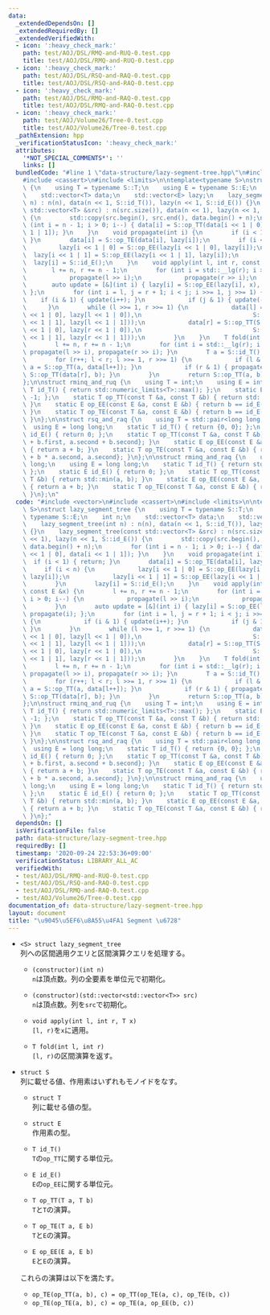 ```yaml
---
data:
  _extendedDependsOn: []
  _extendedRequiredBy: []
  _extendedVerifiedWith:
  - icon: ':heavy_check_mark:'
    path: test/AOJ/DSL/RMQ-and-RUQ-0.test.cpp
    title: test/AOJ/DSL/RMQ-and-RUQ-0.test.cpp
  - icon: ':heavy_check_mark:'
    path: test/AOJ/DSL/RSQ-and-RAQ-0.test.cpp
    title: test/AOJ/DSL/RSQ-and-RAQ-0.test.cpp
  - icon: ':heavy_check_mark:'
    path: test/AOJ/DSL/RMQ-and-RAQ-0.test.cpp
    title: test/AOJ/DSL/RMQ-and-RAQ-0.test.cpp
  - icon: ':heavy_check_mark:'
    path: test/AOJ/Volume26/Tree-0.test.cpp
    title: test/AOJ/Volume26/Tree-0.test.cpp
  _pathExtension: hpp
  _verificationStatusIcon: ':heavy_check_mark:'
  attributes:
    '*NOT_SPECIAL_COMMENTS*': ''
    links: []
  bundledCode: "#line 1 \"data-structure/lazy-segment-tree.hpp\"\n#include <vector>\n\
    #include <cassert>\n#include <limits>\n\ntemplate<typename S>\nstruct lazy_segment_tree\
    \ {\n    using T = typename S::T;\n    using E = typename S::E;\n    int n;\n\
    \    std::vector<T> data;\n    std::vector<E> lazy;\n    lazy_segment_tree(int\
    \ n) : n(n), data(n << 1, S::id_T()), lazy(n << 1, S::id_E()) {}\n    lazy_segment_tree(const\
    \ std::vector<T> &src) : n(src.size()), data(n << 1), lazy(n << 1, S::id_E())\
    \ {\n        std::copy(src.begin(), src.end(), data.begin() + n);\n        for\
    \ (int i = n - 1; i > 0; i--) { data[i] = S::op_TT(data[i << 1 | 0], data[i <<\
    \ 1 | 1]); }\n    }\n    void propagate(int i) {\n        if (i < 1) { return;\
    \ }\n        data[i] = S::op_TE(data[i], lazy[i]);\n        if (i < n) {\n   \
    \         lazy[i << 1 | 0] = S::op_EE(lazy[i << 1 | 0], lazy[i]);\n          \
    \  lazy[i << 1 | 1] = S::op_EE(lazy[i << 1 | 1], lazy[i]);\n        }\n      \
    \  lazy[i] = S::id_E();\n    }\n    void apply(int l, int r, const E &x) {\n \
    \       l += n, r += n - 1;\n        for (int i = std::__lg(r); i > 0; i--) {\n\
    \            propagate(l >> i);\n            propagate(r >> i);\n        }\n \
    \       auto update = [&](int i) { lazy[i] = S::op_EE(lazy[i], x), propagate(i);\
    \ };\n        for (int i = l, j = r + 1; i < j; i >>= 1, j >>= 1) {\n        \
    \    if (i & 1) { update(i++); }\n            if (j & 1) { update(--j); }\n  \
    \      }\n        while (l >>= 1, r >>= 1) {\n            data[l] = S::op_TT(S::op_TE(data[l\
    \ << 1 | 0], lazy[l << 1 | 0]),\n                               S::op_TE(data[l\
    \ << 1 | 1], lazy[l << 1 | 1]));\n            data[r] = S::op_TT(S::op_TE(data[r\
    \ << 1 | 0], lazy[r << 1 | 0]),\n                               S::op_TE(data[r\
    \ << 1 | 1], lazy[r << 1 | 1]));\n        }\n    }\n    T fold(int l, int r) {\n\
    \        l += n, r += n - 1;\n        for (int i = std::__lg(r); i > 0; i--) {\
    \ propagate(l >> i), propagate(r >> i); }\n        T a = S::id_T(), b = S::id_T();\n\
    \        for (r++; l < r; l >>= 1, r >>= 1) {\n            if (l & 1) { propagate(l),\
    \ a = S::op_TT(a, data[l++]); }\n            if (r & 1) { propagate(--r), b =\
    \ S::op_TT(data[r], b); }\n        }\n        return S::op_TT(a, b);\n    }\n\
    };\n\nstruct rminq_and_ruq {\n    using T = int;\n    using E = int;\n    static\
    \ T id_T() { return std::numeric_limits<T>::max(); };\n    static E id_E() { return\
    \ -1; };\n    static T op_TT(const T &a, const T &b) { return std::min(a, b);\
    \ }\n    static E op_EE(const E &a, const E &b) { return b == id_E() ? a : b;\
    \ }\n    static T op_TE(const T &a, const E &b) { return b == id_E() ? a : b;\
    \ }\n};\n\nstruct rsq_and_raq {\n    using T = std::pair<long long, int>;\n  \
    \  using E = long long;\n    static T id_T() { return {0, 0}; };\n    static E\
    \ id_E() { return 0; };\n    static T op_TT(const T &a, const T &b) { return {a.first\
    \ + b.first, a.second + b.second}; }\n    static E op_EE(const E &a, const E &b)\
    \ { return a + b; }\n    static T op_TE(const T &a, const E &b) { return {a.first\
    \ + b * a.second, a.second}; }\n};\n\nstruct rminq_and_raq {\n    using T = long\
    \ long;\n    using E = long long;\n    static T id_T() { return std::numeric_limits<T>::max();\
    \ };\n    static E id_E() { return 0; };\n    static T op_TT(const T &a, const\
    \ T &b) { return std::min(a, b); }\n    static E op_EE(const E &a, const E &b)\
    \ { return a + b; }\n    static T op_TE(const T &a, const E &b) { return a + b;\
    \ }\n};\n"
  code: "#include <vector>\n#include <cassert>\n#include <limits>\n\ntemplate<typename\
    \ S>\nstruct lazy_segment_tree {\n    using T = typename S::T;\n    using E =\
    \ typename S::E;\n    int n;\n    std::vector<T> data;\n    std::vector<E> lazy;\n\
    \    lazy_segment_tree(int n) : n(n), data(n << 1, S::id_T()), lazy(n << 1, S::id_E())\
    \ {}\n    lazy_segment_tree(const std::vector<T> &src) : n(src.size()), data(n\
    \ << 1), lazy(n << 1, S::id_E()) {\n        std::copy(src.begin(), src.end(),\
    \ data.begin() + n);\n        for (int i = n - 1; i > 0; i--) { data[i] = S::op_TT(data[i\
    \ << 1 | 0], data[i << 1 | 1]); }\n    }\n    void propagate(int i) {\n      \
    \  if (i < 1) { return; }\n        data[i] = S::op_TE(data[i], lazy[i]);\n   \
    \     if (i < n) {\n            lazy[i << 1 | 0] = S::op_EE(lazy[i << 1 | 0],\
    \ lazy[i]);\n            lazy[i << 1 | 1] = S::op_EE(lazy[i << 1 | 1], lazy[i]);\n\
    \        }\n        lazy[i] = S::id_E();\n    }\n    void apply(int l, int r,\
    \ const E &x) {\n        l += n, r += n - 1;\n        for (int i = std::__lg(r);\
    \ i > 0; i--) {\n            propagate(l >> i);\n            propagate(r >> i);\n\
    \        }\n        auto update = [&](int i) { lazy[i] = S::op_EE(lazy[i], x),\
    \ propagate(i); };\n        for (int i = l, j = r + 1; i < j; i >>= 1, j >>= 1)\
    \ {\n            if (i & 1) { update(i++); }\n            if (j & 1) { update(--j);\
    \ }\n        }\n        while (l >>= 1, r >>= 1) {\n            data[l] = S::op_TT(S::op_TE(data[l\
    \ << 1 | 0], lazy[l << 1 | 0]),\n                               S::op_TE(data[l\
    \ << 1 | 1], lazy[l << 1 | 1]));\n            data[r] = S::op_TT(S::op_TE(data[r\
    \ << 1 | 0], lazy[r << 1 | 0]),\n                               S::op_TE(data[r\
    \ << 1 | 1], lazy[r << 1 | 1]));\n        }\n    }\n    T fold(int l, int r) {\n\
    \        l += n, r += n - 1;\n        for (int i = std::__lg(r); i > 0; i--) {\
    \ propagate(l >> i), propagate(r >> i); }\n        T a = S::id_T(), b = S::id_T();\n\
    \        for (r++; l < r; l >>= 1, r >>= 1) {\n            if (l & 1) { propagate(l),\
    \ a = S::op_TT(a, data[l++]); }\n            if (r & 1) { propagate(--r), b =\
    \ S::op_TT(data[r], b); }\n        }\n        return S::op_TT(a, b);\n    }\n\
    };\n\nstruct rminq_and_ruq {\n    using T = int;\n    using E = int;\n    static\
    \ T id_T() { return std::numeric_limits<T>::max(); };\n    static E id_E() { return\
    \ -1; };\n    static T op_TT(const T &a, const T &b) { return std::min(a, b);\
    \ }\n    static E op_EE(const E &a, const E &b) { return b == id_E() ? a : b;\
    \ }\n    static T op_TE(const T &a, const E &b) { return b == id_E() ? a : b;\
    \ }\n};\n\nstruct rsq_and_raq {\n    using T = std::pair<long long, int>;\n  \
    \  using E = long long;\n    static T id_T() { return {0, 0}; };\n    static E\
    \ id_E() { return 0; };\n    static T op_TT(const T &a, const T &b) { return {a.first\
    \ + b.first, a.second + b.second}; }\n    static E op_EE(const E &a, const E &b)\
    \ { return a + b; }\n    static T op_TE(const T &a, const E &b) { return {a.first\
    \ + b * a.second, a.second}; }\n};\n\nstruct rminq_and_raq {\n    using T = long\
    \ long;\n    using E = long long;\n    static T id_T() { return std::numeric_limits<T>::max();\
    \ };\n    static E id_E() { return 0; };\n    static T op_TT(const T &a, const\
    \ T &b) { return std::min(a, b); }\n    static E op_EE(const E &a, const E &b)\
    \ { return a + b; }\n    static T op_TE(const T &a, const E &b) { return a + b;\
    \ }\n};"
  dependsOn: []
  isVerificationFile: false
  path: data-structure/lazy-segment-tree.hpp
  requiredBy: []
  timestamp: '2020-09-24 22:53:36+09:00'
  verificationStatus: LIBRARY_ALL_AC
  verifiedWith:
  - test/AOJ/DSL/RMQ-and-RUQ-0.test.cpp
  - test/AOJ/DSL/RSQ-and-RAQ-0.test.cpp
  - test/AOJ/DSL/RMQ-and-RAQ-0.test.cpp
  - test/AOJ/Volume26/Tree-0.test.cpp
documentation_of: data-structure/lazy-segment-tree.hpp
layout: document
title: "\u9045\u5EF6\u8A55\u4FA1 Segment \u6728"
---
```


- `<S> struct lazy_segment_tree`  
  列への区間適用クエリと区間演算クエリを処理する。

  - `(constructor)(int n)`  
    `n`は頂点数。列の全要素を単位元で初期化。

  - `(constructor)(std::vector<std::vector<T>> src)`  
    `n`は頂点数。列を`src`で初期化。

  - `void apply(int l, int r, T x)`  
    `[l, r)`を`x`に適用。

  - `T fold(int l, int r)`  
    `[l, r)`の区間演算を返す。

- `struct S`  
  列に載せる値、作用素はいずれもモノイドをなす。  

  - `struct T`  
    列に載せる値の型。

  - `struct E`  
    作用素の型。

  - `T id_T()`  
    `T`の`op_TT`に関する単位元。

  - `E id_E()`  
    `E`の`op_EE`に関する単位元。

  - `T op_TT(T a, T b)`  
    `T`と`T`の演算。

  - `T op_TE(T a, E b)`  
    `T`と`E`の演算。

  - `E op_EE(E a, E b)`  
    `E`と`E`の演算。  

  これらの演算は以下を満たす。  
  - `op_TE(op_TT(a, b), c) = op_TT(op_TE(a, c), op_TE(b, c))`
  - `op_TE(op_TE(a, b), c) = op_TE(a, op_EE(b, c))`
